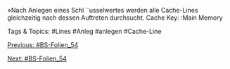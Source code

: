 ⋄Nach Anlegen eines Schl ¨usselwertes werden alle Cache-Lines gleichzeitig nach dessen Auftreten
durchsucht.
Cache
Key:
:Main Memory

   Tags & Topics:
   #Lines
   #Anleg
   #anlegen
   #Cache-Line

[Previous: #BS-Folien_54](BS-Folien_54.md)

[Next: #BS-Folien_54](BS-Folien_54.md)